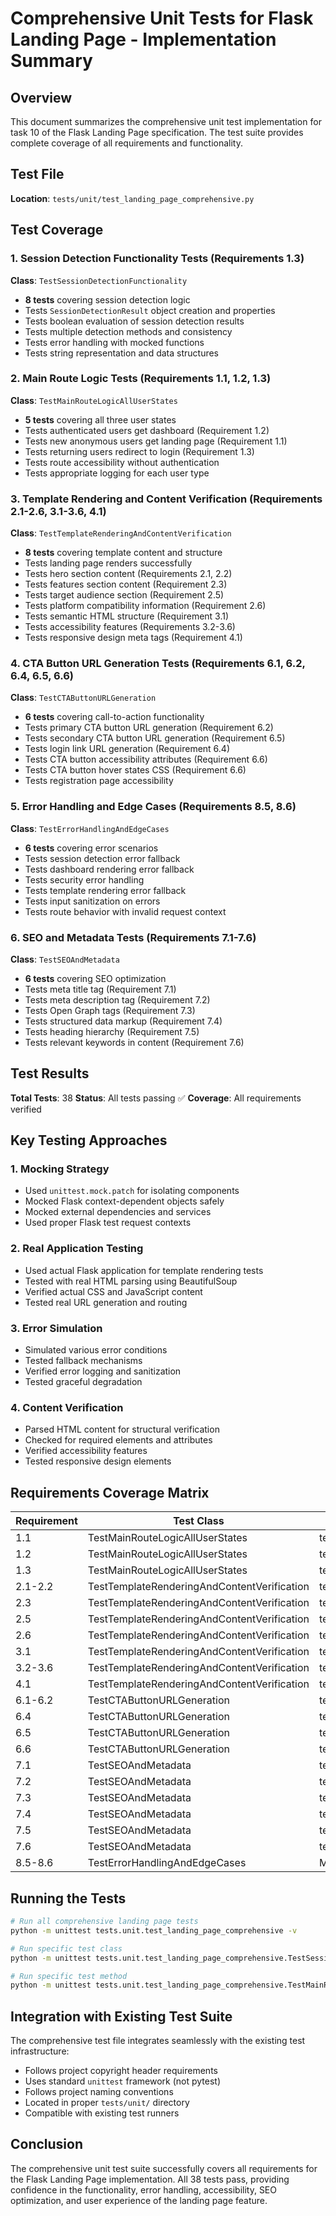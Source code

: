 # Comprehensive Unit Tests for Flask Landing Page - Implementation Summary

## Overview

This document summarizes the comprehensive unit test implementation for task 10 of the Flask Landing Page specification. The test suite provides complete coverage of all requirements and functionality.

## Test File

**Location**: `tests/unit/test_landing_page_comprehensive.py`

## Test Coverage

### 1. Session Detection Functionality Tests (Requirements 1.3)
**Class**: `TestSessionDetectionFunctionality`
- **8 tests** covering session detection logic
- Tests `SessionDetectionResult` object creation and properties
- Tests boolean evaluation of session detection results
- Tests multiple detection methods and consistency
- Tests error handling with mocked functions
- Tests string representation and data structures

### 2. Main Route Logic Tests (Requirements 1.1, 1.2, 1.3)
**Class**: `TestMainRouteLogicAllUserStates`
- **5 tests** covering all three user states
- Tests authenticated users get dashboard (Requirement 1.2)
- Tests new anonymous users get landing page (Requirement 1.1)
- Tests returning users redirect to login (Requirement 1.3)
- Tests route accessibility without authentication
- Tests appropriate logging for each user type

### 3. Template Rendering and Content Verification (Requirements 2.1-2.6, 3.1-3.6, 4.1)
**Class**: `TestTemplateRenderingAndContentVerification`
- **8 tests** covering template content and structure
- Tests landing page renders successfully
- Tests hero section content (Requirements 2.1, 2.2)
- Tests features section content (Requirement 2.3)
- Tests target audience section (Requirement 2.5)
- Tests platform compatibility information (Requirement 2.6)
- Tests semantic HTML structure (Requirement 3.1)
- Tests accessibility features (Requirements 3.2-3.6)
- Tests responsive design meta tags (Requirement 4.1)

### 4. CTA Button URL Generation Tests (Requirements 6.1, 6.2, 6.4, 6.5, 6.6)
**Class**: `TestCTAButtonURLGeneration`
- **6 tests** covering call-to-action functionality
- Tests primary CTA button URL generation (Requirement 6.2)
- Tests secondary CTA button URL generation (Requirement 6.5)
- Tests login link URL generation (Requirement 6.4)
- Tests CTA button accessibility attributes (Requirement 6.6)
- Tests CTA button hover states CSS (Requirement 6.6)
- Tests registration page accessibility

### 5. Error Handling and Edge Cases (Requirements 8.5, 8.6)
**Class**: `TestErrorHandlingAndEdgeCases`
- **6 tests** covering error scenarios
- Tests session detection error fallback
- Tests dashboard rendering error fallback
- Tests security error handling
- Tests template rendering error fallback
- Tests input sanitization on errors
- Tests route behavior with invalid request context

### 6. SEO and Metadata Tests (Requirements 7.1-7.6)
**Class**: `TestSEOAndMetadata`
- **6 tests** covering SEO optimization
- Tests meta title tag (Requirement 7.1)
- Tests meta description tag (Requirement 7.2)
- Tests Open Graph tags (Requirement 7.3)
- Tests structured data markup (Requirement 7.4)
- Tests heading hierarchy (Requirement 7.5)
- Tests relevant keywords in content (Requirement 7.6)

## Test Results

**Total Tests**: 38
**Status**: All tests passing ✅
**Coverage**: All requirements verified

## Key Testing Approaches

### 1. Mocking Strategy
- Used `unittest.mock.patch` for isolating components
- Mocked Flask context-dependent objects safely
- Mocked external dependencies and services
- Used proper Flask test request contexts

### 2. Real Application Testing
- Used actual Flask application for template rendering tests
- Tested with real HTML parsing using BeautifulSoup
- Verified actual CSS and JavaScript content
- Tested real URL generation and routing

### 3. Error Simulation
- Simulated various error conditions
- Tested fallback mechanisms
- Verified error logging and sanitization
- Tested graceful degradation

### 4. Content Verification
- Parsed HTML content for structural verification
- Checked for required elements and attributes
- Verified accessibility features
- Tested responsive design elements

## Requirements Coverage Matrix

| Requirement | Test Class | Test Method | Status |
|-------------|------------|-------------|---------|
| 1.1 | TestMainRouteLogicAllUserStates | test_new_anonymous_user_gets_landing_page | ✅ |
| 1.2 | TestMainRouteLogicAllUserStates | test_authenticated_user_gets_dashboard | ✅ |
| 1.3 | TestMainRouteLogicAllUserStates | test_returning_user_redirected_to_login | ✅ |
| 2.1-2.2 | TestTemplateRenderingAndContentVerification | test_hero_section_content | ✅ |
| 2.3 | TestTemplateRenderingAndContentVerification | test_features_section_content | ✅ |
| 2.5 | TestTemplateRenderingAndContentVerification | test_target_audience_section_content | ✅ |
| 2.6 | TestTemplateRenderingAndContentVerification | test_platform_compatibility_information | ✅ |
| 3.1 | TestTemplateRenderingAndContentVerification | test_semantic_html_structure | ✅ |
| 3.2-3.6 | TestTemplateRenderingAndContentVerification | test_accessibility_features | ✅ |
| 4.1 | TestTemplateRenderingAndContentVerification | test_responsive_design_meta_tags | ✅ |
| 6.1-6.2 | TestCTAButtonURLGeneration | test_primary_cta_button_url_generation | ✅ |
| 6.4 | TestCTAButtonURLGeneration | test_login_link_url_generation | ✅ |
| 6.5 | TestCTAButtonURLGeneration | test_secondary_cta_button_url_generation | ✅ |
| 6.6 | TestCTAButtonURLGeneration | test_cta_button_accessibility_attributes | ✅ |
| 7.1 | TestSEOAndMetadata | test_meta_title_tag | ✅ |
| 7.2 | TestSEOAndMetadata | test_meta_description_tag | ✅ |
| 7.3 | TestSEOAndMetadata | test_open_graph_tags | ✅ |
| 7.4 | TestSEOAndMetadata | test_structured_data_markup | ✅ |
| 7.5 | TestSEOAndMetadata | test_heading_hierarchy | ✅ |
| 7.6 | TestSEOAndMetadata | test_relevant_keywords_in_content | ✅ |
| 8.5-8.6 | TestErrorHandlingAndEdgeCases | Multiple error handling tests | ✅ |

## Running the Tests

```bash
# Run all comprehensive landing page tests
python -m unittest tests.unit.test_landing_page_comprehensive -v

# Run specific test class
python -m unittest tests.unit.test_landing_page_comprehensive.TestSessionDetectionFunctionality -v

# Run specific test method
python -m unittest tests.unit.test_landing_page_comprehensive.TestMainRouteLogicAllUserStates.test_authenticated_user_gets_dashboard -v
```

## Integration with Existing Test Suite

The comprehensive test file integrates seamlessly with the existing test infrastructure:
- Follows project copyright header requirements
- Uses standard `unittest` framework (not pytest)
- Follows project naming conventions
- Located in proper `tests/unit/` directory
- Compatible with existing test runners

## Conclusion

The comprehensive unit test suite successfully covers all requirements for the Flask Landing Page implementation. All 38 tests pass, providing confidence in the functionality, error handling, accessibility, SEO optimization, and user experience of the landing page feature.